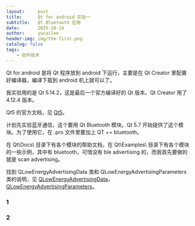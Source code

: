```yaml
---
layout:     post
title:      Qt for android 实验一
subtitle:   Qt Bluetooth 应用
date:       2025-10-14
author:     yucailee
header-img: img/the-first.png
catalog: false
tags:
    - 软件技术
---
```


  Qt for android 是将 Qt 程序放到 android 下运行，主要是在 Qt Creator 里配置好编译器，编译下载到 android 机上就可以了。

  我实验用的是 Qt 5.14.2，这是最后一个官方编译好的 Qt 版本。Qt Creator 用了 4.12.4 版本。

  Qt5 的官方文档，见 [Qt5](https://doc.qt.io/archives/qt-5.14/)。
  
  计划先实验蓝牙通信，这个要用 Qt Bluetooth 模块。Qt 5.7 开始提供了这个模块。为了使用它，在 .pro 文件里要加上 QT += bluetooth。

  在 Qt\Docs\ 目录下有各个模块的帮助文档，在 Qt\Examples\ 目录下有各个模块的一些示例，其中有 bluetooth，可惜没有 ble advertising 的，而我首先要做的就是 scan advertising。

  找到 QLowEnergyAdvertisingData 类和 QLowEnergyAdvertisingParameters 类的说明，见 [QLowEnergyAdvertisingData](https://doc.qt.io/archives/qt-5.14/qlowenergyadvertisingdata.html)，[QLowEnergyAdvertisingParameters](https://doc.qt.io/archives/qt-5.14/qlowenergyadvertisingparameters.html)。



### 1

### 2


